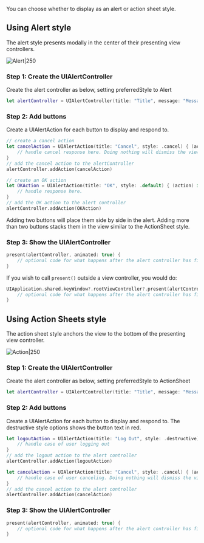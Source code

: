 You can choose whether to display as an alert or action sheet style. 

## Using Alert style

The alert style presents modally in the center of their presenting view controllers. 

![Alert|250](https://i.imgur.com/cMAZh9H.gif)

### Step 1: Create the UIAlertController

Create the alert controller as below, setting preferredStyle to Alert

```swift
let alertController = UIAlertController(title: "Title", message: "Message", preferredStyle: .alert)
```

### Step 2: Add buttons

Create a UIAlertAction for each button to display and respond to.

```swift
// create a cancel action
let cancelAction = UIAlertAction(title: "Cancel", style: .cancel) { (action) in
    // handle cancel response here. Doing nothing will dismiss the view.
}
// add the cancel action to the alertController
alertController.addAction(cancelAction)

// create an OK action
let OKAction = UIAlertAction(title: "OK", style: .default) { (action) in
    // handle response here.
}
// add the OK action to the alert controller
alertController.addAction(OKAction)
```

Adding two buttons will place them side by side in the alert. Adding more than two buttons stacks them in the view similar to the ActionSheet style.


### Step 3: Show the UIAlertController

```swift
present(alertController, animated: true) {
    // optional code for what happens after the alert controller has finished presenting
}
```

If you wish to call `present()` outside a view controller, you would do:

```swift
UIApplication.shared.keyWindow?.rootViewController?.present(alertController, animated: true) {
    // optional code for what happens after the alert controller has finished presenting
}
```

## Using Action Sheets style

The action sheet style anchors the view to the bottom of the presenting view controller.

![Action|250](https://i.imgur.com/8JfoPh3.gif)

### Step 1: Create the UIAlertController

Create the alert controller as below, setting preferredStyle to ActionSheet

```swift
let alertController = UIAlertController(title: "Title", message: "Message", preferredStyle: .actionSheet)
```

### Step 2: Add buttons

Create a UIAlertAction for each button to display and respond to. The destructive style options shows the button text in red.

```swift
let logoutAction = UIAlertAction(title: "Log Out", style: .destructive) { (action) in
    // handle case of user logging out
}
// add the logout action to the alert controller
alertController.addAction(logoutAction)     

let cancelAction = UIAlertAction(title: "Cancel", style: .cancel) { (action) in
    // handle case of user canceling. Doing nothing will dismiss the view.
}
// add the cancel action to the alert controller
alertController.addAction(cancelAction)
```

### Step 3: Show the UIAlertController

```swift
present(alertController, animated: true) {
    // optional code for what happens after the alert controller has finished presenting
}
```
